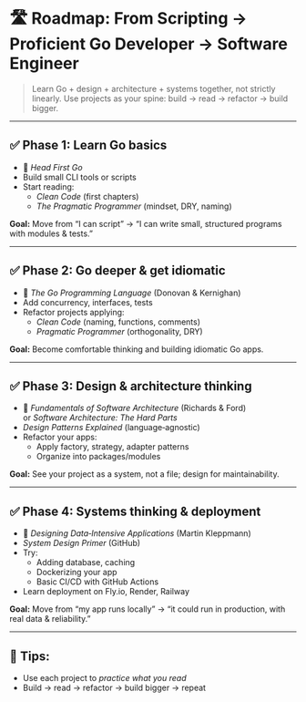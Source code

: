 # 🛣️ Roadmap: From Scripting → Proficient Go Developer → Software Engineer

> Learn Go + design + architecture + systems together, not strictly linearly.
> Use projects as your spine: build → read → refactor → build bigger.

---

## ✅ Phase 1: Learn Go basics
- 📕 *Head First Go*
- Build small CLI tools or scripts
- Start reading:
  - *Clean Code* (first chapters)
  - *The Pragmatic Programmer* (mindset, DRY, naming)

**Goal:** Move from “I can script” → “I can write small, structured programs with modules & tests.”

---

## ✅ Phase 2: Go deeper & get idiomatic
- 📘 *The Go Programming Language* (Donovan & Kernighan)
- Add concurrency, interfaces, tests
- Refactor projects applying:
  - *Clean Code* (naming, functions, comments)
  - *Pragmatic Programmer* (orthogonality, DRY)

**Goal:** Become comfortable thinking and building idiomatic Go apps.

---

## ✅ Phase 3: Design & architecture thinking
- 📙 *Fundamentals of Software Architecture* (Richards & Ford)  
  or *Software Architecture: The Hard Parts*
- *Design Patterns Explained* (language‑agnostic)
- Refactor your apps:
  - Apply factory, strategy, adapter patterns
  - Organize into packages/modules

**Goal:** See your project as a system, not a file; design for maintainability.

---

## ✅ Phase 4: Systems thinking & deployment
- 📗 *Designing Data‑Intensive Applications* (Martin Kleppmann)
- *System Design Primer* (GitHub)
- Try:
  - Adding database, caching
  - Dockerizing your app
  - Basic CI/CD with GitHub Actions
- Learn deployment on Fly.io, Render, Railway

**Goal:** Move from “my app runs locally” → “it could run in production, with real data & reliability.”

---

## 🧠 Tips:
- Use each project to *practice what you read*
- Build → read → refactor → build bigger → repeat
